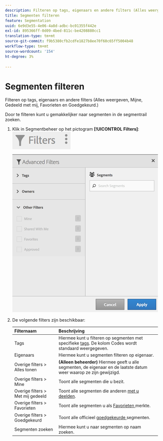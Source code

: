 ```yaml
---
description: Filteren op tags, eigenaars en andere filters (Alles weergeven, Mijne, Gedeeld met mij, Favorieten en Goedgekeurd.)
title: Segmenten filteren
feature: Segmentation
uuid: 6e9d3e55-4e06-4a8d-adbc-bc01355f442e
exl-id: 895366ff-0d09-4bed-811c-be4208880cc1
translation-type: tm+mt
source-git-commit: f9b5380cfb2cdfe1827b8ee70f60c65ff5004b48
workflow-type: tm+mt
source-wordcount: '154'
ht-degree: 3%

---
```


# Segmenten filteren

Filteren op tags, eigenaars en andere filters (Alles weergeven, Mijne, Gedeeld met mij, Favorieten en Goedgekeurd.)

Door te filteren kunt u gemakkelijker naar segmenten in de segmentrail zoeken.

1. Klik in Segmentbeheer op het pictogram **[!UICONTROL Filters]**:  ![](assets/filter_icon.png)

   ![](assets/filtering.png)

1. De volgende filters zijn beschikbaar:

   | Filternaam | Beschrijving |
   |---|---|
   | Tags | Hiermee kunt u filteren op segmenten met specifieke [tags](/help/components/segmentation/segmentation-workflow/seg-tag.md). De kolom Codes wordt standaard weergegeven. |
   | Eigenaars | Hiermee kunt u segmenten filteren op eigenaar. |
   | Overige filters > Alles tonen | **(Alleen beheerder)** Hiermee geeft u alle segmenten, de eigenaar en de laatste datum weer waarop ze zijn gewijzigd. |
   | Overige filters > Mine | Toont alle segmenten die u bezit. |
   | Overige filters > Met mij gedeeld | Toont alle segmenten die anderen [met u deelden](/help/components/segmentation/segmentation-workflow/t-seg-share.md). |
   | Overige filters > Favorieten | Toont alle segmenten u als [Favorieten ](/help/components/segmentation/segmentation-workflow/t-seg-favorite.md) merkte. |
   | Overige filters > Goedgekeurd | Toont alle officieel [goedgekeurde ](/help/components/segmentation/segmentation-workflow/seg-approve.md) segmenten. |
   | Segmenten zoeken | Hiermee kunt u naar segmenten op naam zoeken. |
